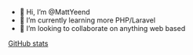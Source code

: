 - 👋 Hi, I’m @MattYeend
- 🌱 I’m currently learning more PHP/Laravel
- 👀 I’m looking to collaborate on anything web based

<!---
MattYeend/MattYeend is a ✨ special ✨ repository because its `README.md` (this file) appears on your GitHub profile.
You can click the Preview link to take a look at your changes.
--->
[GitHub stats](https://github-readme-stats.vercel.app/api?username=MattYeend)
